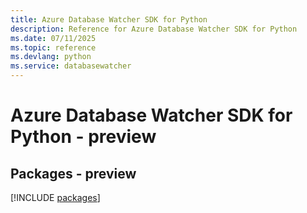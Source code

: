 ```yaml
---
title: Azure Database Watcher SDK for Python
description: Reference for Azure Database Watcher SDK for Python
ms.date: 07/11/2025
ms.topic: reference
ms.devlang: python
ms.service: databasewatcher
---
```

# Azure Database Watcher SDK for Python - preview
## Packages - preview
[!INCLUDE [packages](database-watcher-index.md)]